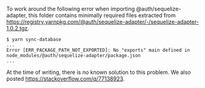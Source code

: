 
To work around the following error when importing @auth/sequelize-adapter, this folder contains minimally required files
extracted from https://registry.yarnpkg.com/@auth/sequelize-adapter/-/sequelize-adapter-1.0.2.tgz.

```
$ yarn sync-database
...
Error [ERR_PACKAGE_PATH_NOT_EXPORTED]: No "exports" main defined in node_modules/@auth/sequelize-adapter/package.json
...
```

At the time of writing, there is no known solution to this problem. We also posted https://stackoverflow.com/q/77138923.
